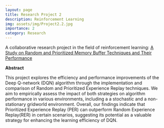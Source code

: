 ```yaml
---
layout: page
title: Research Project 2
description: Reinforcement Learning 
img: assets/img/Project2.2.jpg
importance: 2
category: Research
---
```


A collaborative research project in the field of reinforcement learning: <a href="A collaborative research project in the field of reinforcement learning.">A Study on Random and Prioritized Memory Buffer Techniques and Their Performance</a>

<b>Abstract</b>

This project explores the efficiency and performance improvements of the Deep Q-network (DQN) algorithm through the implementation and comparison of Random and Prioritized Experience Replay techniques. We aim to empirically assess the impact of both strategies on algorithm performance in various environments, including a a stochastic and a non-stationary gridworld environment. Overall, our findings indicate that Prioritized Experience Replay (PER) can outperform Random Experience Replay(RER) in certain scenarios, suggesting its potential as a valuable strategy for enhancing the learning efficiency of DQN. 

